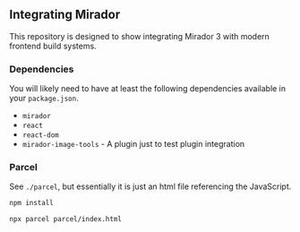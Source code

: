 ## Integrating Mirador

This repository is designed to show integrating Mirador 3 with modern frontend build systems.

### Dependencies

You will likely need to have at least the following dependencies available in your `package.json`.

 - `mirador`
 - `react`
 - `react-dom`
 - `mirador-image-tools` - A plugin just to test plugin integration

### Parcel

See `./parcel`, but essentially it is just an html file referencing the JavaScript.

```sh
npm install
```


```sh
npx parcel parcel/index.html
```
